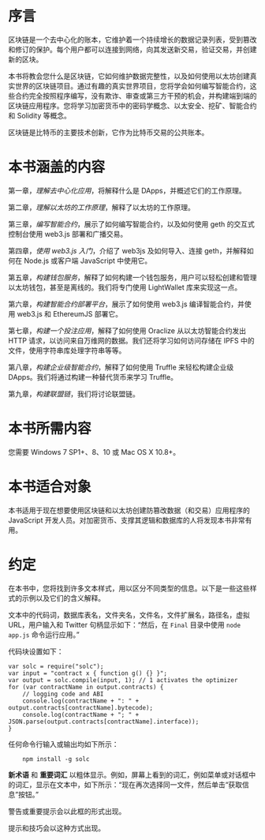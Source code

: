 # 序言

区块链是一个去中心化的账本，它维护着一个持续增长的数据记录列表，受到篡改和修订的保护。每个用户都可以连接到网络，向其发送新交易，验证交易，并创建新的区块。

本书将教会您什么是区块链，它如何维护数据完整性，以及如何使用以太坊创建真实世界的区块链项目。通过有趣的真实世界项目，您将学会如何编写智能合约，这些合约完全按照程序编写，没有欺诈、审查或第三方干预的机会，并构建端到端的区块链应用程序。您将学习加密货币中的密码学概念、以太安全、挖矿、智能合约和 Solidity 等概念。

区块链是比特币的主要技术创新，它作为比特币交易的公共账本。

# 本书涵盖的内容

第一章，*理解去中心化应用*，将解释什么是 DApps，并概述它们的工作原理。

第二章，*理解以太坊的工作原理*，解释了以太坊的工作原理。

第三章，*编写智能合约*，展示了如何编写智能合约，以及如何使用 geth 的交互式控制台使用 web3.js 部署和广播交易。

第四章，*使用 web3.js 入门*，介绍了 web3js 及如何导入、连接 geth，并解释如何在 Node.js 或客户端 JavaScript 中使用它。

第五章，*构建钱包服务*，解释了如何构建一个钱包服务，用户可以轻松创建和管理以太坊钱包，甚至是离线的。我们将专门使用 LightWallet 库来实现这一点。

第六章，*构建智能合约部署平台*，展示了如何使用 web3.js 编译智能合约，并使用 web3.js 和 EthereumJS 部署它。

第七章，*构建一个投注应用*，解释了如何使用 Oraclize 从以太坊智能合约发出 HTTP 请求，以访问来自万维网的数据。我们还将学习如何访问存储在 IPFS 中的文件，使用字符串库处理字符串等等。

第八章，*构建企业级智能合约*，解释了如何使用 Truffle 来轻松构建企业级 DApps。我们将通过构建一种替代货币来学习 Truffle。

第九章，*构建联盟链*，我们将讨论联盟链。

# 本书所需内容

您需要 Windows 7 SP1+、8、10 或 Mac OS X 10.8+。

# 本书适合对象

本书适用于现在想要使用区块链和以太坊创建防篡改数据（和交易）应用程序的 JavaScript 开发人员。对加密货币、支撑其逻辑和数据库的人将发现本书非常有用。

# 约定

在本书中，您将找到许多文本样式，用以区分不同类型的信息。以下是一些这些样式的示例以及它们的含义解释。

文本中的代码词，数据库表名，文件夹名，文件名，文件扩展名，路径名，虚拟 URL，用户输入和 Twitter 句柄显示如下：“然后，在 `Final` 目录中使用 `node app.js` 命令运行应用。”

代码块设置如下：

```
var solc = require("solc"); 
var input = "contract x { function g() {} }"; 
var output = solc.compile(input, 1); // 1 activates the optimizer  
for (var contractName in output.contracts) { 
    // logging code and ABI  
    console.log(contractName + ": " + output.contracts[contractName].bytecode); 
    console.log(contractName + "; " + JSON.parse(output.contracts[contractName].interface)); 
}

```

任何命令行输入或输出均如下所示：

```
    npm install -g solc

```

**新术语** 和 **重要词汇** 以粗体显示。例如，屏幕上看到的词汇，例如菜单或对话框中的词汇，显示在文本中，如下所示：“现在再次选择同一文件，然后单击“获取信息”按钮。”

警告或重要提示会以此框的形式出现。

提示和技巧会以这种方式出现。

